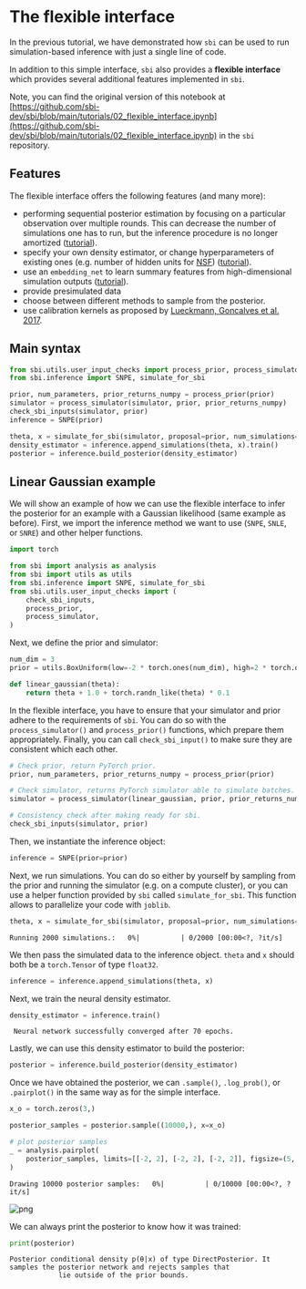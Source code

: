 # The flexible interface

In the previous tutorial, we have demonstrated how `sbi` can be used to run simulation-based inference with just a single line of code.

In addition to this simple interface, `sbi` also provides a **flexible interface** which provides several additional features implemented in `sbi`.

Note, you can find the original version of this notebook at [https://github.com/sbi-dev/sbi/blob/main/tutorials/02_flexible_interface.ipynb](https://github.com/sbi-dev/sbi/blob/main/tutorials/02_flexible_interface.ipynb) in the `sbi` repository.

## Features

The flexible interface offers the following features (and many more):

- performing sequential posterior estimation by focusing on a particular observation over multiple rounds. This can decrease the number of simulations one has to run, but the inference procedure is no longer amortized ([tutorial](https://sbi-dev.github.io/sbi/tutorial/03_multiround_inference/)).    
- specify your own density estimator, or change hyperparameters of existing ones (e.g. number of hidden units for [NSF](https://arxiv.org/abs/1906.04032)) ([tutorial](https://www.mackelab.org/sbi/tutorial/04_density_estimators/)).    
- use an `embedding_net` to learn summary features from high-dimensional simulation outputs ([tutorial](https://www.mackelab.org/sbi/tutorial/05_embedding_net/)).  
- provide presimulated data  
- choose between different methods to sample from the posterior.  
- use calibration kernels as proposed by [Lueckmann, Goncalves et al. 2017](https://arxiv.org/abs/1711.01861).

## Main syntax

```Python
from sbi.utils.user_input_checks import process_prior, process_simulator, check_sbi_inputs
from sbi.inference import SNPE, simulate_for_sbi

prior, num_parameters, prior_returns_numpy = process_prior(prior)
simulator = process_simulator(simulator, prior, prior_returns_numpy)
check_sbi_inputs(simulator, prior)
inference = SNPE(prior)

theta, x = simulate_for_sbi(simulator, proposal=prior, num_simulations=1000)
density_estimator = inference.append_simulations(theta, x).train()
posterior = inference.build_posterior(density_estimator)
```

## Linear Gaussian example

We will show an example of how we can use the flexible interface to infer the posterior for an example with a Gaussian likelihood (same example as before). First, we import the inference method we want to use (`SNPE`, `SNLE`, or `SNRE`) and other helper functions.


```python
import torch

from sbi import analysis as analysis
from sbi import utils as utils
from sbi.inference import SNPE, simulate_for_sbi
from sbi.utils.user_input_checks import (
    check_sbi_inputs,
    process_prior,
    process_simulator,
)
```

Next, we define the prior and simulator:


```python
num_dim = 3
prior = utils.BoxUniform(low=-2 * torch.ones(num_dim), high=2 * torch.ones(num_dim))
```


```python
def linear_gaussian(theta):
    return theta + 1.0 + torch.randn_like(theta) * 0.1
```

In the flexible interface, you have to ensure that your simulator and prior adhere to the requirements of `sbi`. You can do so with the `process_simulator()` and `process_prior()` functions, which prepare them appropriately. Finally, you can call `check_sbi_input()` to make sure they are consistent which each other.


```python
# Check prior, return PyTorch prior.
prior, num_parameters, prior_returns_numpy = process_prior(prior)

# Check simulator, returns PyTorch simulator able to simulate batches.
simulator = process_simulator(linear_gaussian, prior, prior_returns_numpy)

# Consistency check after making ready for sbi.
check_sbi_inputs(simulator, prior)
```

Then, we instantiate the inference object:


```python
inference = SNPE(prior=prior)
```

Next, we run simulations. You can do so either by yourself by sampling from the prior and running the simulator (e.g. on a compute cluster), or you can use a helper function provided by `sbi` called `simulate_for_sbi`. This function allows to parallelize your code with `joblib`.


```python
theta, x = simulate_for_sbi(simulator, proposal=prior, num_simulations=2000)
```


    Running 2000 simulations.:   0%|          | 0/2000 [00:00<?, ?it/s]


We then pass the simulated data to the inference object. `theta` and `x` should both be a `torch.Tensor` of type `float32`.


```python
inference = inference.append_simulations(theta, x)
```

Next, we train the neural density estimator.


```python
density_estimator = inference.train()
```

     Neural network successfully converged after 70 epochs.

Lastly, we can use this density estimator to build the posterior:


```python
posterior = inference.build_posterior(density_estimator)
```

Once we have obtained the posterior, we can `.sample()`, `.log_prob()`, or `.pairplot()` in the same way as for the simple interface.


```python
x_o = torch.zeros(3,)
```


```python
posterior_samples = posterior.sample((10000,), x=x_o)

# plot posterior samples
_ = analysis.pairplot(
    posterior_samples, limits=[[-2, 2], [-2, 2], [-2, 2]], figsize=(5, 5)
)
```


    Drawing 10000 posterior samples:   0%|          | 0/10000 [00:00<?, ?it/s]



    
![png](02_flexible_interface_files/02_flexible_interface_25_1.png)
    


We can always print the posterior to know how it was trained:


```python
print(posterior)
```

    Posterior conditional density p(θ|x) of type DirectPosterior. It samples the posterior network and rejects samples that
                lie outside of the prior bounds.

